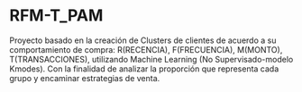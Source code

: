 # RFM-T_PAM
Proyecto basado en la creación de Clusters de clientes de acuerdo a su comportamiento de compra: R(RECENCIA), F(FRECUENCIA), M(MONTO), T(TRANSACCIONES), utilizando Machine Learning (No Supervisado-modelo Kmodes). 
Con la finalidad de analizar la proporción que representa cada grupo y encaminar estrategias de venta.
